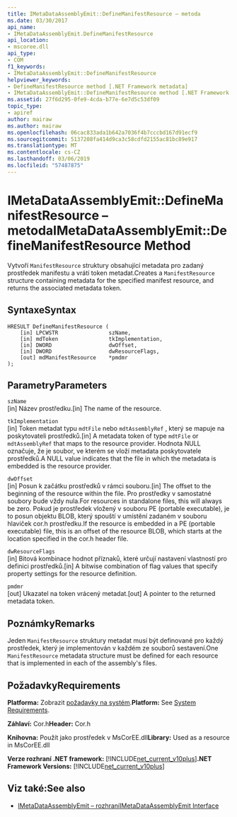 ```yaml
---
title: IMetaDataAssemblyEmit::DefineManifestResource – metoda
ms.date: 03/30/2017
api_name:
- IMetaDataAssemblyEmit.DefineManifestResource
api_location:
- mscoree.dll
api_type:
- COM
f1_keywords:
- IMetaDataAssemblyEmit::DefineManifestResource
helpviewer_keywords:
- DefineManifestResource method [.NET Framework metadata]
- IMetaDataAssemblyEmit::DefineManifestResource method [.NET Framework metadata]
ms.assetid: 27f6d295-0fe9-4cda-b77e-6e7d5c53df09
topic_type:
- apiref
author: mairaw
ms.author: mairaw
ms.openlocfilehash: 06cac833ada1b642a7036f4b7cccbd167d91ecf9
ms.sourcegitcommit: 5137208fa414d9ca3c58cdfd2155ac81bc89e917
ms.translationtype: MT
ms.contentlocale: cs-CZ
ms.lasthandoff: 03/06/2019
ms.locfileid: "57487875"
---
```

# <a name="imetadataassemblyemitdefinemanifestresource-method"></a><span data-ttu-id="58a74-102">IMetaDataAssemblyEmit::DefineManifestResource – metoda</span><span class="sxs-lookup"><span data-stu-id="58a74-102">IMetaDataAssemblyEmit::DefineManifestResource Method</span></span>
<span data-ttu-id="58a74-103">Vytvoří `ManifestResource` struktury obsahující metadata pro zadaný prostředek manifestu a vrátí token metadat.</span><span class="sxs-lookup"><span data-stu-id="58a74-103">Creates a `ManifestResource` structure containing metadata for the specified manifest resource, and returns the associated metadata token.</span></span>  
  
## <a name="syntax"></a><span data-ttu-id="58a74-104">Syntaxe</span><span class="sxs-lookup"><span data-stu-id="58a74-104">Syntax</span></span>  
  
```  
HRESULT DefineManifestResource (  
    [in] LPCWSTR                szName,   
    [in] mdToken                tkImplementation,   
    [in] DWORD                  dwOffset,   
    [in] DWORD                  dwResourceFlags,  
    [out] mdManifestResource    *pmdmr  
);  
```  
  
## <a name="parameters"></a><span data-ttu-id="58a74-105">Parametry</span><span class="sxs-lookup"><span data-stu-id="58a74-105">Parameters</span></span>  
 `szName`  
 <span data-ttu-id="58a74-106">[in] Název prostředku.</span><span class="sxs-lookup"><span data-stu-id="58a74-106">[in] The name of the resource.</span></span>  
  
 `tkImplementation`  
 <span data-ttu-id="58a74-107">[in] Token metadat typu `mdtFile` nebo `mdtAssemblyRef` , který se mapuje na poskytovateli prostředků.</span><span class="sxs-lookup"><span data-stu-id="58a74-107">[in] A metadata token of type `mdtFile` or `mdtAssemblyRef` that maps to the resource provider.</span></span> <span data-ttu-id="58a74-108">Hodnota NULL označuje, že je soubor, ve kterém se vloží metadata poskytovatele prostředků.</span><span class="sxs-lookup"><span data-stu-id="58a74-108">A NULL value indicates that the file in which the metadata is embedded is the resource provider.</span></span>  
  
 `dwOffset`  
 <span data-ttu-id="58a74-109">[in] Posun k začátku prostředků v rámci souboru.</span><span class="sxs-lookup"><span data-stu-id="58a74-109">[in] The offset to the beginning of the resource within the file.</span></span> <span data-ttu-id="58a74-110">Pro prostředky v samostatné soubory bude vždy nula.</span><span class="sxs-lookup"><span data-stu-id="58a74-110">For resources in standalone files, this will always be zero.</span></span> <span data-ttu-id="58a74-111">Pokud je prostředek vložený v souboru PE (portable executable), je to posun objektu BLOB, který spouští v umístění zadaném v souboru hlaviček cor.h prostředku.</span><span class="sxs-lookup"><span data-stu-id="58a74-111">If the resource is embedded in a PE (portable executable) file, this is an offset of the resource BLOB, which starts at the location specified in the cor.h header file.</span></span>  
  
 `dwResourceFlags`  
 <span data-ttu-id="58a74-112">[in] Bitová kombinace hodnot příznaků, které určují nastavení vlastností pro definici prostředků.</span><span class="sxs-lookup"><span data-stu-id="58a74-112">[in] A bitwise combination of flag values that specify property settings for the resource definition.</span></span>  
  
 `pmdmr`  
 <span data-ttu-id="58a74-113">[out] Ukazatel na token vrácený metadat.</span><span class="sxs-lookup"><span data-stu-id="58a74-113">[out] A pointer to the returned metadata token.</span></span>  
  
## <a name="remarks"></a><span data-ttu-id="58a74-114">Poznámky</span><span class="sxs-lookup"><span data-stu-id="58a74-114">Remarks</span></span>  
 <span data-ttu-id="58a74-115">Jeden `ManifestResource` struktury metadat musí být definované pro každý prostředek, který je implementován v každém ze souborů sestavení.</span><span class="sxs-lookup"><span data-stu-id="58a74-115">One `ManifestResource` metadata structure must be defined for each resource that is implemented in each of the assembly's files.</span></span>  
  
## <a name="requirements"></a><span data-ttu-id="58a74-116">Požadavky</span><span class="sxs-lookup"><span data-stu-id="58a74-116">Requirements</span></span>  
 <span data-ttu-id="58a74-117">**Platforma:** Zobrazit [požadavky na systém](../../../../docs/framework/get-started/system-requirements.md).</span><span class="sxs-lookup"><span data-stu-id="58a74-117">**Platform:** See [System Requirements](../../../../docs/framework/get-started/system-requirements.md).</span></span>  
  
 <span data-ttu-id="58a74-118">**Záhlaví:** Cor.h</span><span class="sxs-lookup"><span data-stu-id="58a74-118">**Header:** Cor.h</span></span>  
  
 <span data-ttu-id="58a74-119">**Knihovna:** Použít jako prostředek v MsCorEE.dll</span><span class="sxs-lookup"><span data-stu-id="58a74-119">**Library:** Used as a resource in MsCorEE.dll</span></span>  
  
 <span data-ttu-id="58a74-120">**Verze rozhraní .NET framework:** [!INCLUDE[net_current_v10plus](../../../../includes/net-current-v10plus-md.md)]</span><span class="sxs-lookup"><span data-stu-id="58a74-120">**.NET Framework Versions:** [!INCLUDE[net_current_v10plus](../../../../includes/net-current-v10plus-md.md)]</span></span>  
  
## <a name="see-also"></a><span data-ttu-id="58a74-121">Viz také:</span><span class="sxs-lookup"><span data-stu-id="58a74-121">See also</span></span>
- [<span data-ttu-id="58a74-122">IMetaDataAssemblyEmit – rozhraní</span><span class="sxs-lookup"><span data-stu-id="58a74-122">IMetaDataAssemblyEmit Interface</span></span>](../../../../docs/framework/unmanaged-api/metadata/imetadataassemblyemit-interface.md)
